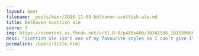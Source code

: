 ```yaml
---
layout: beer
filename: _posts/beer/2016-11-09-belhaven-scottish-ale.md
title: Belhaven scottish ale
score: 7
img: https://scontent.xx.fbcdn.net/v/t1.0-0/p480x480/10342506_10153966649853745_2082231274376560811_n.jpg?oh=41531256a0a1208137c1315d38007986&oe=590F3836
desc: "Scottish ale isn’t one of my favourite styles so I can’t give it a top rating"
permalink: /beer/:title.html
---
```

